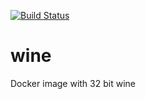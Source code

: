 [![Build Status](https://img.shields.io/docker/cloud/build/mligor/wine.svg)](https://hub.docker.com/r/mligor/wine)

# wine
Docker image with 32 bit wine
